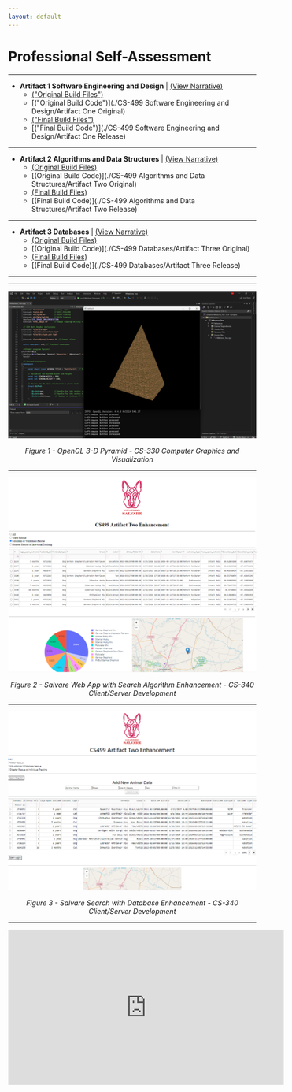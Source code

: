 ```yaml
---
layout: default
---
```


# **Professional Self-Assessment** #
 
----------------------------------------------------------------------------------------------------------------------------------------------------------------------------------------------
- **Artifact 1 Software Engineering and Design** \| [(View Narrative)](https://github.com/DCodeMorris/ePortfolio/blob/main/Narratives/20231120_Narrative_Software_Engineering_and_Design.pdf)
  - [("Original Build Files")](https://github.com/DCodeMorris/ePortfolio/tree/main/CS-499%20Software%20Engineering%20and%20Design/Artifact%20One%20Original)
  - [("Original Build Code")](./CS-499 Software Engineering and Design/Artifact One Original)
  - [("Final Build Files")](https://github.com/DCodeMorris/ePortfolio/tree/main/CS-499%20Software%20Engineering%20and%20Design/Artifact%20One%20Release)
  - [("Final Build Code")](./CS-499 Software Engineering and Design/Artifact One Release)

----------------------------------------------------------------------------------------------------------------------------------------------------------------------------------------------
- **Artifact 2 Algorithms and Data Structures** \| [(View Narrative)](https://github.com/DCodeMorris/ePortfolio/blob/main/Narratives/20231120_Narrative_Algorithms_and_Data_Structures.pdf)
  - [(Original Build Files)](https://github.com/DCodeMorris/ePortfolio/tree/main/CS-499%20Algorithms%20and%20Data%20Structures/Artifact%20Two%20Original)
  - [(Original Build Code)](./CS-499 Algorithms and Data Structures/Artifact Two Original)
  - [(Final Build Files)](https://github.com/DCodeMorris/ePortfolio/tree/main/CS-499%20Algorithms%20and%20Data%20Structures/Artifact%20Two%20Release)
  - [(Final Build Code)](./CS-499 Algorithms and Data Structures/Artifact Two Release)

----------------------------------------------------------------------------------------------------------------------------------------------------------------------------------------------
- **Artifact 3 Databases** \| [(View Narrative)](https://github.com/DCodeMorris/ePortfolio/blob/main/Narratives/20231120_Narrative_Databases_Morris.pdf)
  - [(Original Build Files)](https://github.com/DCodeMorris/ePortfolio/tree/main/CS-499%20Databases/Artifact%20Three%20Original)
  - [(Original Build Code)](./CS-499 Databases/Artifact Three Original)
  - [(Final Build Files)](https://github.com/DCodeMorris/ePortfolio/tree/main/CS-499%20Databases/Artifact%20Three%20Release)
  - [(Final Build Code)](./CS-499 Databases/Artifact Three Release)

----------------------------------------------------------------------------------------------------------------------------------------------------------------------------------------------





----------------------------------------------------------------------------------------------------------------------------------------------------------------------------------------------
<div style="text-align: center;">
    <a href="https://github.com/DCodeMorris/ePortfolio/blob/main/assets/img/Pyramid%20Screenshot%20Artifact%201.png" target="_blank">
		<img src="assets/img/Pyramid Screenshot Artifact 1.png" width="720px" title="OpenGL 3-D Pyramid Screenshot" />
	</a>
    <p><em>Figure 1 - OpenGL 3-D Pyramid - CS-330 Computer Graphics and Visualization</em></p>
</div>

----------------------------------------------------------------------------------------------------------------------------------------------------------------------------------------------


<div style="text-align: center;">
    <a href="https://github.com/DCodeMorris/ePortfolio/blob/main/assets/img/Salvare%20Screenshot%20Artifact%202.png" target="_blank">
		<img src="assets/img/Salvare Screenshot Artifact 2.png" width="720px" title="Salvare Application Screenshot" />
	</a>
    <p><em>Figure 2 - Salvare Web App with Search Algorithm Enhancement - CS-340 Client/Server Development</em></p>
</div>

----------------------------------------------------------------------------------------------------------------------------------------------------------------------------------------------


<div style="text-align: center;">
    <a href="[https://github.com/DCodeMorris/ePortfolio/blob/main/assets/img/Salvare%20Screenshot%20Artifact%203.png)" target="_blank">
		<img src="assets/img/Salvare Screenshot Artifact 3.png" width="720px" title="Salvare Application Screenshot" />
	</a>
    <p><em>Figure 3 - Salvare Search with Database Enhancement - CS-340 Client/Server Development</em></p>
</div>

----------------------------------------------------------------------------------------------------------------------------------------------------------------------------------------------


<iframe width="560" height="315" src="https://www.youtube.com/embed/Blk_gB-TfTo?si=QWKd_WiVbFxKIn3d" title="YouTube video player" frameborder="0" allow="accelerometer; autoplay; clipboard-write; encrypted-media; gyroscope; picture-in-picture; web-share" allowfullscreen></iframe>
